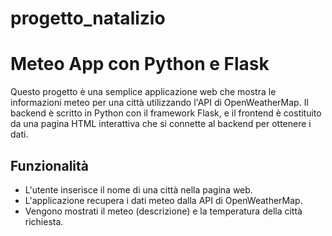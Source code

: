 # progetto_natalizio
# Meteo App con Python e Flask

Questo progetto è una semplice applicazione web che mostra le informazioni meteo per una città utilizzando l'API di OpenWeatherMap. Il backend è scritto in Python con il framework Flask, e il frontend è costituito da una pagina HTML interattiva che si connette al backend per ottenere i dati.

## Funzionalità

- L'utente inserisce il nome di una città nella pagina web.
- L'applicazione recupera i dati meteo dalla API di OpenWeatherMap.
- Vengono mostrati il meteo (descrizione) e la temperatura della città richiesta.
